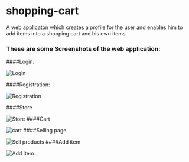 # shopping-cart
A web applicaton which creates a profile for the user and enables him to add items into a shopping cart and his own items.<br>

### These are some Screenshots of the web application:<br>

####Login:

![Login](https://github.com/ibhargav7/shoppingcart/blob/master/screenshorts/login.png)

####Registration:

![Registration](https://github.com/ibhargav7/shoppingcart/blob/master/screenshorts/registration.png)

####Store

![Store](https://github.com/ibhargav7/shoppingcart/blob/master/screenshorts/store.png)
####Cart

![cart](https://github.com/ibhargav7/shoppingcart/blob/master/screenshorts/cart.png)
####Selling page

![Sell products](https://github.com/ibhargav7/shoppingcart/blob/master/screenshorts/sell.png)
####Add item

![Add item](https://github.com/ibhargav7/shoppingcart/blob/master/screenshorts/additem.png)
